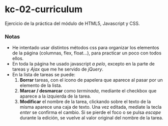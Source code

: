 # kc-02-curriculum

Ejercicio de la práctica del módulo de HTML5, Javascript y CSS.

### **Notas**

* He intentado usar distintos métodos css para organizar los elementos de la página (columnas, flex, float...), para practicar un poco con todos ellos.
* En toda la página he usado javascript *a pelo*, excepto en la parte de tareas y *Ajax* que me he servido de *jQuery*.
* En la lista de tareas se puede:
  1. **Borrar** tareas, con el icono de papelera que aparece al pasar por un elemento de la lista.
  2. **Marcar / desmarcar** como *terminada*, mediante el checkbox que aparece a la izquierda de la tarea.
  3. **Modificar** el nombre de la tarea, clickando sobre el texto de la misma aparece una caja de texto. Una vez editada, mediate la tecla *enter* se confirma el cambio. Si se pierde el foco o se pulsa *escape* durante la edición, se vuelve al valor original del nombre de la tarea.
